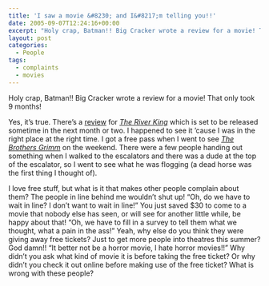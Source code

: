 ```yaml
---
title: 'I saw a movie &#8230; and I&#8217;m telling you!!'
date: 2005-09-07T12:24:16+00:00
excerpt: "Holy crap, Batman!! Big Cracker wrote a review for a movie! That only took 9 months! Yes, it's true. There's a review"
layout: post
categories:
  - People
tags:
  - complaints
  - movies
---
```

Holy crap, Batman!! Big Cracker wrote a review for a movie! That only took 9 months!

Yes, it&#8217;s true. There&#8217;s a [review](/river-king.html) for _[The River King](http://www.imdb.com/title/tt0386751/)_ which is set to be released sometime in the next month or two. I happened to see it &#8217;cause I was in the right place at the right time. I got a free pass when I went to see _[The Brothers Grimm](http://www.imdb.com/title/tt0355295/)_ on the weekend. There were a few people handing out something when I walked to the escalators and there was a dude at the top of the escalator, so I went to see what he was flogging (a dead horse was the first thing I thought of).

I love free stuff, but what is it that makes other people complain about them? The people in line behind me wouldn&#8217;t shut up! &#8220;Oh, do we have to wait in line? I don&#8217;t want to wait in line!&#8221; You just saved $30 to come to a movie that nobody else has seen, or will see for another little while, be happy about that! &#8220;Oh, we have to fill in a survey to tell them what we thought, what a pain in the ass!&#8221; Yeah, why else do you think they were giving away free tickets? Just to get more people into theatres this summer? God damn!! &#8220;It better not be a horror movie, I hate horror movies!!&#8221; Why didn&#8217;t you ask what kind of movie it is before taking the free ticket? Or why didn&#8217;t you check it out online before making use of the free ticket? What is wrong with these people?